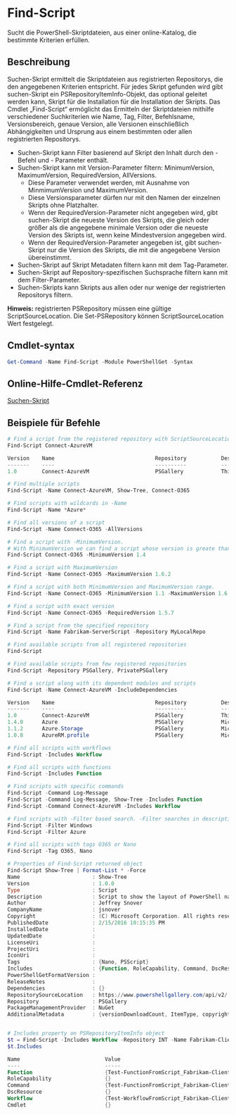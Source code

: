 # Find-Script

Sucht die PowerShell-Skriptdateien, aus einer online-Katalog, die bestimmte Kriterien erfüllen.

## Beschreibung

Suchen-Skript ermittelt die Skriptdateien aus registrierten Repositorys, die den angegebenen Kriterien entspricht.
Für jedes Skript gefunden wird gibt suchen-Skript ein PSRepositoryItemInfo-Objekt, das optional geleitet werden kann, Skript für die Installation für die Installation der Skripts.
Das Cmdlet „Find-Script“ ermöglicht das Ermitteln der Skriptdateien mithilfe verschiedener Suchkriterien wie Name, Tag, Filter, Befehlsname, Versionsbereich, genaue Version, alle Versionen einschließlich Abhängigkeiten und Ursprung aus einem bestimmten oder allen registrierten Repositorys.

- Suchen-Skript kann Filter basierend auf Skript den Inhalt durch den - Befehl und - Parameter enthält.
- Suchen-Skript kann mit Version-Parameter filtern: MinimumVersion, MaximumVersion, RequiredVersion, AllVersions.
  - Diese Parameter verwendet werden, mit Ausnahme von MinmimumVersion und MaximumVersion.
  - Diese Versionsparameter dürfen nur mit den Namen der einzelnen Skripts ohne Platzhalter.
  - Wenn der RequiredVersion-Parameter nicht angegeben wird, gibt suchen-Skript die neueste Version des Skripts, die gleich oder größer als die angegebene minimale Version oder die neueste Version des Skripts ist, wenn keine Mindestversion angegeben wird. 
  - Wenn der RequiredVersion-Parameter angegeben ist, gibt suchen-Skript nur die Version des Skripts, die mit die angegebene Version übereinstimmt.
- Suchen-Skript auf Skript Metadaten filtern kann mit dem Tag-Parameter.
- Suchen-Skript auf Repository-spezifischen Suchsprache filtern kann mit dem Filter-Parameter.
- Suchen-Skripts kann Skripts aus allen oder nur wenige der registrierten Repositorys filtern.

**Hinweis:** registrierten PSRepository müssen eine gültige ScriptSourceLocation. Die Set-PSRepository können ScriptSourceLocation Wert festgelegt.

## Cmdlet-syntax

```powershell
Get-Command -Name Find-Script -Module PowerShellGet -Syntax
```

## Online-Hilfe-Cmdlet-Referenz

[Suchen-Skript](http://go.microsoft.com/fwlink/?LinkId=619785)

## Beispiele für Befehle

```powershell
# Find a script from the registered repository with ScriptSourceLocation
Find-Script Connect-AzureVM

Version    Name                                Repository           Description
-------    ----                                ----------           -----------
1.0        Connect-AzureVM                     PSGallery            This runbook sets up a connection to an Azure vi...

# Find multiple scripts
Find-Script -Name Connect-AzureVM, Show-Tree, Connect-O365

# Find scripts with wildcards in -Name
Find-Script -Name *Azure*

# Find all versions of a script
Find-Script -Name Connect-O365 -AllVersions

# Find a script with -MinimumVersion. 
# With MinimumVersion we can find a script whose version is greate than or equal to the specified MinimumVersion value.
Find-Script Connect-O365 -MinimumVersion 1.4

# Find a script with MaximumVersion
Find-Script -Name Connect-O365 -MaximumVersion 1.6.2

# Find a script with both MinimumVersion and MaximumVersion range.
Find-Script -Name Connect-O365 -MinimumVersion 1.1 -MaximumVersion 1.6.2

# Find a script with exact version
Find-Script -Name Connect-O365 -RequiredVersion 1.5.7

# Find a script from the specified repository
Find-Script -Name Fabrikam-ServerScript -Repository MyLocalRepo

# Find available scripts from all registered repositories
Find-Script

# Find available scripts from few registered repositories
Find-Script -Repository PSGallery, PrivatePSGallery

# Find a script along with its dependent modules and scripts
Find-Script -Name Connect-AzureVM -IncludeDependencies

Version    Name                                Repository           Description
-------    ----                                ----------           -----------
1.0        Connect-AzureVM                     PSGallery            This runbook sets up a connection to an Azure vi...
1.4.0      Azure                               PSGallery            Microsoft Azure PowerShell - Service Management
1.1.2      Azure.Storage                       PSGallery            Microsoft Azure PowerShell - Storage service cmd...
1.0.8      AzureRM.profile                     PSGallery            Microsoft Azure PowerShell - Profile credential ...

# Find all scripts with workflows
Find-Script -Includes Workflow

# Find all scripts with functions
Find-Script -Includes Function

# Find scripts with specific commands
Find-Script -Command Log-Message
Find-Script -Command Log-Message, Show-Tree -Includes Function
Find-Script -Command Connect-AzureVM -Includes Workflow

# Find scripts with -Filter based search. -Filter searches in description and names
Find-Script -Filter Windows
Find-Script -Filter Azure

# Find all scripts with tags O365 or Nano
Find-Script -Tag O365, Nano

# Properties of Find-Script returned object
Find-Script Show-Tree | Format-List * -Force
Name                       : Show-Tree
Version                    : 1.0.0
Type                       : Script
Description                : Script to show the layout of PowerShell namespaces (Trees) using ASCII
Author                     : Jeffrey Snover
CompanyName                : jsnover
Copyright                  : (C) Microsoft Corporation. All rights reserved.
PublishedDate              : 2/15/2016 10:15:35 PM
InstalledDate              :
UpdatedDate                :
LicenseUri                 :
ProjectUri                 :
IconUri                    :
Tags                       : {Nano, PSScript}
Includes                   : {Function, RoleCapability, Command, DscResource...}
PowerShellGetFormatVersion :
ReleaseNotes               :
Dependencies               : {}
RepositorySourceLocation   : https://www.powershellgallery.com/api/v2/
Repository                 : PSGallery
PackageManagementProvider  : NuGet
AdditionalMetadata         : {versionDownloadCount, ItemType, copyright, PackageManagementProvider...}


# Includes property on PSRepositoryItemInfo object
$t = Find-Script -Includes Workflow -Repository INT -Name Fabrikam-ClientScript
$t.Includes

Name                           Value
----                           -----
Function                       {Test-FunctionFromScript_Fabrikam-ClientScript}
RoleCapability                 {}
Command                        {Test-FunctionFromScript_Fabrikam-ClientScript, Test-WorkflowFromScript_Fabrikam-Clie...
DscResource                    {}
Workflow                       {Test-WorkflowFromScript_Fabrikam-ClientScript}
Cmdlet                         {}


```


<!--HONumber=Oct16_HO1-->


